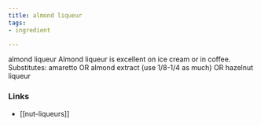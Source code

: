 ```yaml
---
title: almond liqueur
tags:
- ingredient

---
```

almond liqueur Almond liqueur is excellent on ice cream or in coffee. Substitutes: amaretto OR almond extract (use 1/8-1/4 as much) OR hazelnut liqueur

### Links

* [[nut-liqueurs]]
